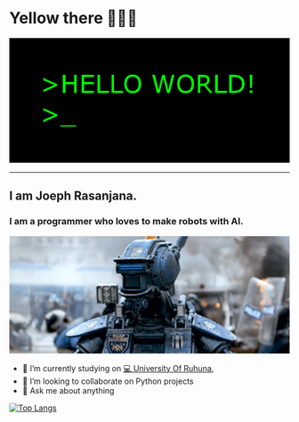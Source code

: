 # Yellow there 👋👋👋

![](https://github.com/JosephLahiru/JosephLahiru/blob/main/res/back2.gif)

<hr>

## I am Joeph Rasanjana.
### I am a programmer who loves to make robots with AI.
![](https://github.com/JosephLahiru/JosephLahiru/blob/main/res/chappie.gif)

- 🔭 I’m currently studying on [💻 University Of Ruhuna](https://www.ruh.ac.lk/),
- 👯 I’m looking to collaborate on Python projects
- 💬 Ask me about anything

[![Top Langs](https://github-readme-stats.vercel.app/api/top-langs/?username=JosephLahiru&layout=compact)](https://github.com/JosephLahiru)
